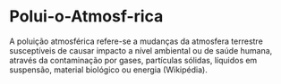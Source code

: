 # Polui-o-Atmosf-rica
A poluição atmosférica refere-se a mudanças da atmosfera terrestre susceptíveis de causar impacto a nível ambiental ou de saúde humana, através da contaminação por gases, partículas sólidas, líquidos em suspensão, material biológico ou energia (Wikipédia).
